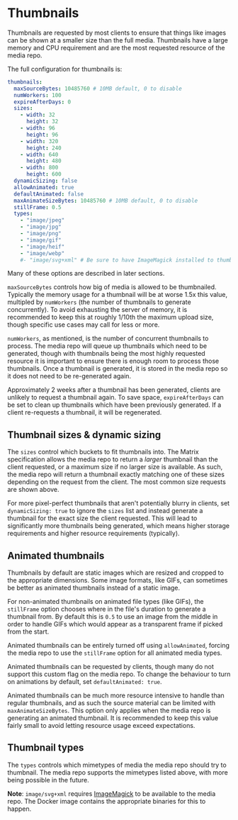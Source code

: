 # Thumbnails

Thumbnails are requested by most clients to ensure that things like images can be shown at a smaller
size than the full media. Thumbnails have a large memory and CPU requirement and are the most
requested resource of the media repo.

The full configuration for thumbnails is:

```yaml
thumbnails:
  maxSourceBytes: 10485760 # 10MB default, 0 to disable
  numWorkers: 100
  expireAfterDays: 0
  sizes:
    - width: 32
      height: 32
    - width: 96
      height: 96
    - width: 320
      height: 240
    - width: 640
      height: 480
    - width: 800
      height: 600
  dynamicSizing: false
  allowAnimated: true
  defaultAnimated: false
  maxAnimateSizeBytes: 10485760 # 10MB default, 0 to disable
  stillFrame: 0.5
  types:
    - "image/jpeg"
    - "image/jpg"
    - "image/png"
    - "image/gif"
    - "image/heif"
    - "image/webp"
    #- "image/svg+xml" # Be sure to have ImageMagick installed to thumbnail SVG files
```

Many of these options are described in later sections.

`maxSourceBytes` controls how big of media is allowed to be thumbnailed. Typically the memory
usage for a thumbnail will be at worse 1.5x this value, multipled by `numWorkers` (the number of
thumbnails to generate concurrently). To avoid exhausting the server of memory, it is recommended to
keep this at roughly 1/10th the maximum upload size, though specific use cases may call for less or
more.

`numWorkers`, as mentioned, is the number of concurrent thumbnails to process. The media repo will
queue up thumbnails which need to be generated, though with thumbnails being the most highly requested
resource it is important to ensure there is enough room to process those thumbnails. Once a thumbnail
is generated, it is stored in the media repo so it does not need to be re-generated again.

Approximately 2 weeks after a thumbnail has been generated, clients are unlikely to request a
thumbnail again. To save space, `expireAfterDays` can be set to clean up thumbnails which have been
previously generated. If a client re-requests a thumbnail, it will be regenerated.

## Thumbnail sizes & dynamic sizing

The `sizes` control which buckets to fit thumbnails into. The Matrix specification allows the media
repo to return a *larger* thumbnail than the client requested, or a maximum size if no larger size
is available. As such, the media repo will return a thumbnail exactly matching one of these sizes
depending on the request from the client. The most common size requests are shown above.

For more pixel-perfect thumbnails that aren't potentially blurry in clients, set `dynamicSizing: true`
to ignore the `sizes` list and instead generate a thumbnail for the exact size the client requested.
This will lead to significantly more thumbnails being generated, which means higher storage
requirements and higher resource requirements (typically).

## Animated thumbnails

Thumbnails by default are static images which are resized and cropped to the appropriate dimensions.
Some image formats, like GIFs, can sometimes be better as animated thumbnails instead of a static
image.

For non-animated thumbnails on animated file types (like GIFs), the `stillFrame` option chooses where
in the file's duration to generate a thumbnail from. By default this is `0.5` to use an image from the
middle in order to handle GIFs which would appear as a transparent frame if picked from the start.

Animated thumbnails can be entirely turned off using `allowAnimated`, forcing the media repo to use
the `stillFrame` option for all animated media types.

Animated thumbnails can be requested by clients, though many do not support this custom flag on the
media repo. To change the behaviour to turn on animations by default, set `defaultAnimated: true`.

Animated thumbnails can be much more resource intensive to handle than regular thumbnails, and as
such the source material can be limited with `maxAnimateSizeBytes`. This option only applies when
the media repo is generating an animated thumbnail. It is recommended to keep this value fairly
small to avoid letting resource usage exceed expectations.

## Thumbnail types

The `types` controls which mimetypes of media the media repo should try to thumbnail. The media
repo supports the mimetypes listed above, with more being possible in the future.

**Note**: `image/svg+xml` requires [ImageMagick](https://imagemagick.org/index.php) to be available
to the media repo. The Docker image contains the appropriate binaries for this to happen.
